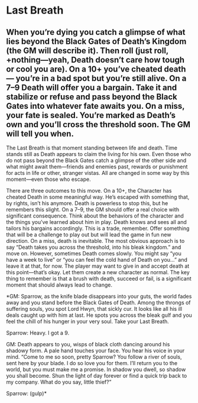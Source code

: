 # Last Breath
When you’re dying you catch a glimpse of what lies beyond the Black Gates of Death’s Kingdom (the GM will describe it). Then roll (just roll, +nothing—yeah, Death doesn’t care how tough or cool you are). On a 10+ you’ve cheated death— you’re in a bad spot but you’re still alive. On a 7–9 Death will offer you a bargain. Take it and stabilize or refuse and pass beyond the Black Gates into whatever fate awaits you. On a miss, your fate is sealed. You’re marked as Death’s own and you’ll cross the threshold soon. The GM will tell you when.
---
The Last Breath is that moment standing between life and death. Time stands still as Death appears to claim the living for his own. Even those who do not pass beyond the Black Gates catch a glimpse of the other side and what might await them—friends and enemies past, rewards or punishment for acts in life or other, stranger vistas. All are changed in some way by this moment—even those who escape.

There are three outcomes to this move. On a 10+, the Character has cheated Death in some meaningful way. He’s escaped with something that, by rights, isn’t his anymore. Death is powerless to stop this, but he remembers this slight. On a 7–9, the GM should offer a real choice with significant consequence. Think about the behaviors of the character and the things you’ve learned about him in play. Death knows and sees all and tailors his bargains accordingly. This is a trade, remember. Offer something that will be a challenge to play out but will lead the game in fun new direction. On a miss, death is inevitable. The most obvious approach is to say “Death takes you across the threshold, into his bleak kingdom.” and move on. However, sometimes Death comes slowly. You might say “you have a week to live” or “you can feel the cold hand of Death on you…” and leave it at that, for now. The player may want to give in and accept death at this point—that’s okay. Let them create a new character as normal. The key thing to remember is that a brush with death, succeed or fail, is a significant moment that should always lead to change.


*GM: Sparrow, as the knife blade disappears into your guts, the world fades away and you stand before the Black Gates of Death. Among the throngs of suffering souls, you spot Lord Hwyn, that sickly cur. It looks like all his ill deals caught up with him at last. He spots you across the bleak gulf and you feel the chill of his hunger in your very soul. Take your Last Breath.

Sparrow: Heavy. I got a 9.

GM: Death appears to you, wisps of black cloth dancing around his shadowy form. A pale hand touches your face. You hear his voice in your mind. “Come to me so soon, pretty Sparrow? You follow a river of souls, sent here by your blade. I do so love you for them. I’ll return you to the world, but you must make me a promise. In shadow you dwell, so shadow you shall become. Shun the light of day forever or find a quick trip back to my company. What do you say, little thief?”

Sparrow: (gulp)*